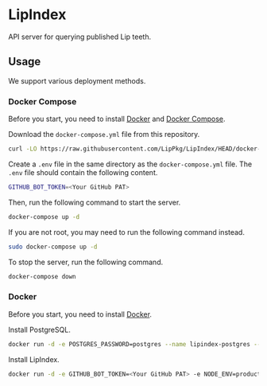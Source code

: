 # LipIndex

API server for querying published Lip teeth.

## Usage

We support various deployment methods.

### Docker Compose

Before you start, you need to install [Docker](https://docs.docker.com/install/) and [Docker Compose](https://docs.docker.com/compose/install/).

Download the `docker-compose.yml` file from this repository.

```bash
curl -LO https://raw.githubusercontent.com/LipPkg/LipIndex/HEAD/docker-compose.yml
```

Create a `.env` file in the same directory as the `docker-compose.yml` file. The `.env` file should contain the following content.

```bash
GITHUB_BOT_TOKEN=<Your GitHub PAT>
```

Then, run the following command to start the server.

```bash
docker-compose up -d
```

If you are not root, you may need to run the following command instead.

```bash
sudo docker-compose up -d
```

To stop the server, run the following command.

```bash
docker-compose down
```

### Docker

Before you start, you need to install [Docker](https://docs.docker.com/install/).

Install PostgreSQL.

```bash
docker run -d -e POSTGRES_PASSWORD=postgres --name lipindex-postgres --restart=always postgres
```

Install LipIndex.

```bash
docker run -d -e GITHUB_BOT_TOKEN=<Your GitHub PAT> -e NODE_ENV=production --link lipindex-postgres:postgres -p 127.0.0.1:11400:11400 futrime/lipindex
```
